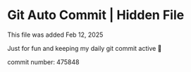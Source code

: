 # Git Auto Commit | Hidden File

This file was added Feb 12, 2025

Just for fun and keeping my daily git commit active 🤪

commit number: 475848
